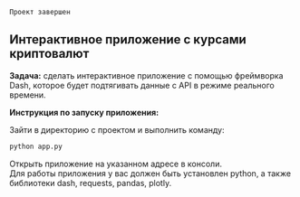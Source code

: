 `Проект завершен`

## Интерактивное приложение с курсами криптовалют

**Задача:** сделать интерактивное приложение с помощью фреймворка Dash, которое будет подтягивать данные с API в режиме реального времени.

**Инструкция по запуску приложения:**

Зайти в директорию с проектом и выполнить команду:  
```bash
python app.py
```
Открыть приложение на указанном адресе в консоли.  
Для работы приложения у вас должен быть установлен python, а также библиотеки dash, requests, pandas, plotly.
